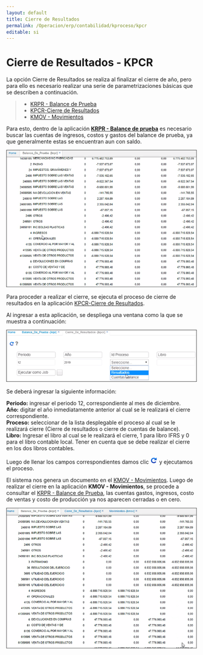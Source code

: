 ```yaml
---
layout: default
title: Cierre de Resultados
permalink: /Operacion/erp/contabilidad/kproceso/kpcr
editable: si
---
```


# Cierre de Resultados - KPCR

La opción Cierre de Resultados se realiza  al finalizar el cierre de año, pero para ello es necesario realizar una serie de parametrizaciones básicas que se describen a continuación.  

>+ [KRPR - Balance de Prueba](http://docs.oasiscom.com/Operacion/erp/contabilidad/kreporte/krpr)
>+ [KPCR-Cierre de Resultados](http://docs.oasiscom.com/Operacion/erp/contabilidad/kproceso/kpcr#kpcr-cierre-de-resultados)
>+ [KMOV - Movimientos](http://docs.oasiscom.com/Operacion/erp/contabilidad/kmovimient/kmov)


Para esto, dentro de la aplicación [**KRPR - Balance de prueba**](http://docs.oasiscom.com/Operacion/erp/contabilidad/kreporte/krpr) es necesario buscar las cuentas de ingresos, costos y gastos del balance de prueba, ya que generalmente estas se encuentran aun con saldo.

![](Balance1.png)

Para proceder a realizar el cierre, se ejecuta el proceso de cierre de resultados en la aplicación [KPCR-Cierre de Resultados](http://docs.oasiscom.com/Operacion/erp/contabilidad/kproceso/kpcr#kpcr-cierre-de-resultados).  

Al ingresar a esta aplicación, se despliega una ventana como la que se muestra a continuación:  

![](KPCR.png)

Se deberá ingresar la siguiente información:  

**Periodo:** ingresar el periodo 12, correspondiente al mes de diciembre.  
**Año:** digitar el año inmediatamente anterior al cual se le realizará el cierre correspondiente.  
**Proceso:** seleccionar de la lista desplegable el proceso al cual se le realizará cierre (Cierre de resultados o cierre de cuentas de balance).  
**Libro:** Ingresar el libro al cual se le realizará el cierre, 1 para libro IFRS y 0 para el libro contable local. Tener en cuenta que se debe realizar el cierre en los dos libros contables.  

Luego de llenar los campos correspondientes damos clic ![](ejecutar.png) y ejecutamos el proceso. 

El sistema nos genera un documento en el [KMOV - Movimientos](http://docs.oasiscom.com/Operacion/erp/contabilidad/kmovimient/kmov). Luego de realizar el cierre en la aplicación **KMOV - Movimientos**, se procede a consultar el [KRPR - Balance de Prueba](http://docs.oasiscom.com/Operacion/erp/contabilidad/kreporte/krpr), las cuentas gastos, ingresos, costo de ventas y costo de producción ya nos aparecen cerradas o en cero. 

![](Balance.png)